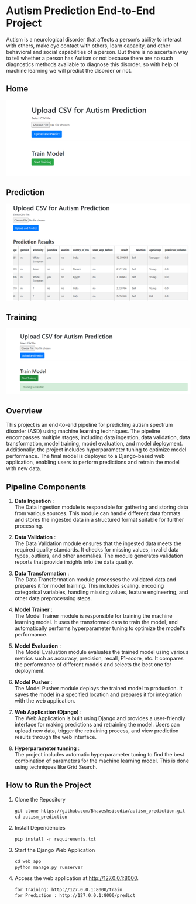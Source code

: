 # Autism Prediction End-to-End Project
Autism is a neurological disorder that affects a person’s ability to interact with others, make eye contact with others, learn capacity, and other behavioral and social capabilities of a person.
But there is no ascertain way to tell whether a person has Autism or not because there are no such diagnostics methods available to diagnose this disorder. so with help of machine learning we will predict the disorder or not.
## Home
![alt text](https://github.com/Bhaveshsisodia/autism_prediction/blob/10e9723f7c6df29e115f06c7812fa7c3faa729b4/autism_django/web_page_ss/Screenshot%202024-08-18%20173424.png)

## Prediction
![alt text](https://github.com/Bhaveshsisodia/autism_prediction/blob/10e9723f7c6df29e115f06c7812fa7c3faa729b4/autism_django/web_page_ss/prediction.png)

## Training
![alt text](https://github.com/Bhaveshsisodia/autism_prediction/blob/10e9723f7c6df29e115f06c7812fa7c3faa729b4/autism_django/web_page_ss/training.png)

## Overview
This project is an end-to-end pipeline for predicting autism spectrum disorder (ASD) using machine learning techniques. The pipeline encompasses multiple stages, including data ingestion, data validation, data transformation, model training, model evaluation, and model deployment. Additionally, the project includes hyperparameter tuning to optimize model performance. The final model is deployed to a Django-based web application, enabling users to perform predictions and retrain the model with new data.

## Pipeline Components
1. <strong>Data Ingestion</strong> :<br>
The Data Ingestion module is responsible for gathering and storing data from various sources. This module can handle different data formats and stores the ingested data in a structured format suitable for further processing.

2. <strong>Data Validation</strong> :<br>
The Data Validation module ensures that the ingested data meets the required quality standards. It checks for missing values, invalid data types, outliers, and other anomalies. The module generates validation reports that provide insights into the data quality.

3. <strong>Data Transformation</strong> :<br>
The Data Transformation module processes the validated data and prepares it for model training. This includes scaling, encoding categorical variables, handling missing values, feature engineering, and other data preprocessing steps.

4. <strong> Model Trainer</strong> :<br>
The Model Trainer module is responsible for training the machine learning model. It uses the transformed data to train the model, and automatically performs hyperparameter tuning to optimize the model's performance.

5. <strong> Model Evaluation</strong> :<br>
The Model Evaluation module evaluates the trained model using various metrics such as accuracy, precision, recall, F1-score, etc. It compares the performance of different models and selects the best one for deployment.

6. <strong>Model Pusher</strong> :<br>
The Model Pusher module deploys the trained model to production. It saves the model in a specified location and prepares it for integration with the web application.

7. <strong>Web Application (Django)</strong> :<br>
The Web Application is built using Django and provides a user-friendly interface for making predictions and retraining the model. Users can upload new data, trigger the retraining process, and view prediction results through the web interface.

8. <strong>Hyperparameter tunning</strong> :<br>
The project includes automatic hyperparameter tuning to find the best combination of parameters for the machine learning model. This is done using techniques like Grid Search.


## How to Run the Project

1. Clone the Repository
    ```
    git clone https://github.com/Bhaveshsisodia/autism_prediction.git
    cd autism_prediction
    ```

2. Install Dependencies
    ```
    pip install -r requirements.txt
    ```

3. Start the Django Web Application
    ```
    cd web_app
    python manage.py runserver
    ```
4. Access the web application at http://127.0.0.1:8000.

    ```
    for Training: http://127.0.0.1:8000/train
    for Prediction : http://127.0.0.1:8000/predict


